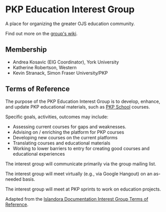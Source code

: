 # PKP Education Interest Group

A place for organizing the greater OJS education community.

Find out more on the <a href="https://github.com/pkp/education-interest-group/wiki">group's wiki</a>.

## Membership

- Andrea Kosavic (EIG Coordinator), York University
- Katherine Robertson, Western
- Kevin Stranack, Simon Fraser University/PKP

## Terms of Reference

The purpose of the PKP Education Interest Group is to develop, enhance, and update PKP educational materials, such as <a href="https://pkpschool.sfu.ca">PKP School</a> courses.

Specific goals, activities, outcomes may include:

* Assessing current courses for gaps and weaknesses.
* Advising on / enriching the platform for PKP courses
* Developing new courses on the current platforms
* Translating courses and educational materials
* Working to lower barriers to entry for creating good courses and educational experiences

The interest group will communicate primarily via the group mailing list.

The interest group will meet virtually (e.g., via Google Hangout) on an as-needed basis.

The interest group will meet at PKP sprints to work on education projects.

Adapted from the <a href="https://github.com/AhemNason/Islandora-Documentation-Interest-Group">Islandora Documentation Interest Group Terms of Reference</a>.
